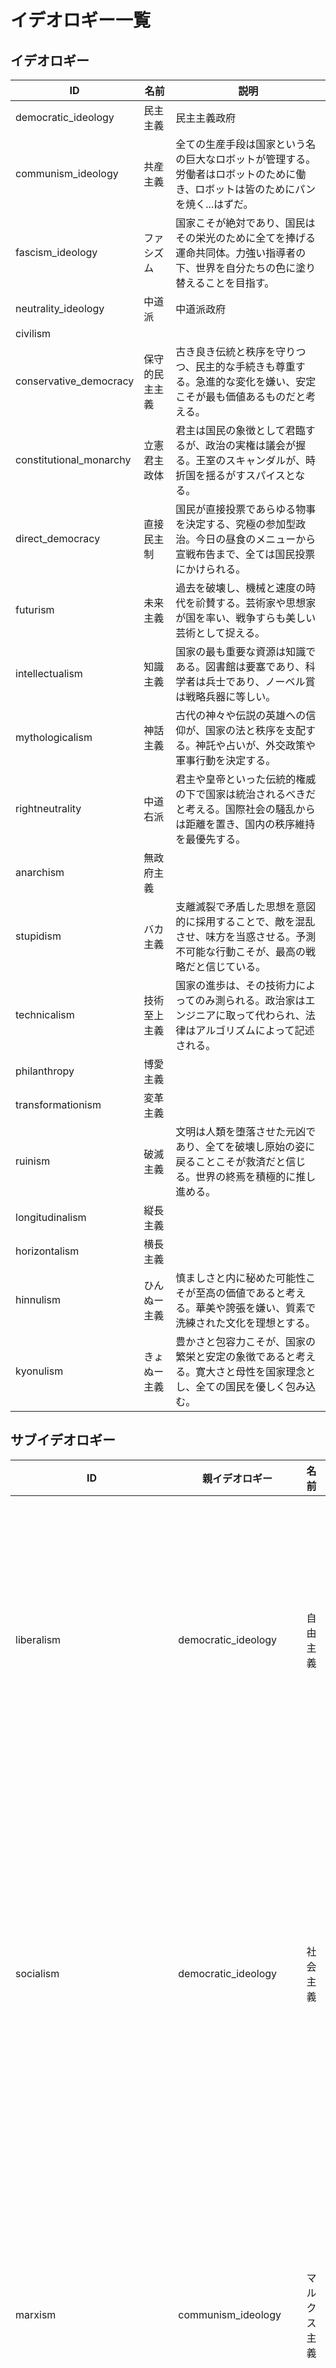 # イデオロギー一覧

## イデオロギー

| ID | 名前 | 説明 |
| --- | --- | --- |
| democratic_ideology | 民主主義 | 民主主義政府 |
| communism_ideology | 共産主義 | 全ての生産手段は国家という名の巨大なロボットが管理する。労働者はロボットのために働き、ロボットは皆のためにパンを焼く...はずだ。 |
| fascism_ideology | ファシズム | 国家こそが絶対であり、国民はその栄光のために全てを捧げる運命共同体。力強い指導者の下、世界を自分たちの色に塗り替えることを目指す。 |
| neutrality_ideology | 中道派 | 中道派政府 |
| civilism |  |  |
| conservative_democracy | 保守的民主主義 | 古き良き伝統と秩序を守りつつ、民主的な手続きも尊重する。急進的な変化を嫌い、安定こそが最も価値あるものだと考える。 |
| constitutional_monarchy | 立憲君主政体 | 君主は国民の象徴として君臨するが、政治の実権は議会が握る。王室のスキャンダルが、時折国を揺るがすスパイスとなる。 |
| direct_democracy | 直接民主制 | 国民が直接投票であらゆる物事を決定する、究極の参加型政治。今日の昼食のメニューから宣戦布告まで、全ては国民投票にかけられる。 |
| futurism | 未来主義 | 過去を破壊し、機械と速度の時代を祄賛する。芸術家や思想家が国を率い、戦争すらも美しい芸術として捉える。 |
| intellectualism | 知識主義 | 国家の最も重要な資源は知識である。図書館は要塞であり、科学者は兵士であり、ノーベル賞は戦略兵器に等しい。 |
| mythologicalism | 神話主義 | 古代の神々や伝説の英雄への信仰が、国家の法と秩序を支配する。神託や占いが、外交政策や軍事行動を決定する。 |
| rightneutrality | 中道右派 | 君主や皇帝といった伝統的権威の下で国家は統治されるべきだと考える。国際社会の騒乱からは距離を置き、国内の秩序維持を最優先する。 |
| anarchism | 無政府主義 |  |
| stupidism | バカ主義 | 支離滅裂で矛盾した思想を意図的に採用することで、敵を混乱させ、味方を当惑させる。予測不可能な行動こそが、最高の戦略だと信じている。 |
| technicalism | 技術至上主義 | 国家の進歩は、その技術力によってのみ測られる。政治家はエンジニアに取って代わられ、法律はアルゴリズムによって記述される。 |
| philanthropy | 博愛主義 |  |
| transformationism | 変革主義 |  |
| ruinism | 破滅主義 | 文明は人類を堕落させた元凶であり、全てを破壊し原始の姿に戻ることこそが救済だと信じる。世界の終焉を積極的に推し進める。 |
| longitudinalism | 縦長主義 |  |
| horizontalism | 横長主義 |  |
| hinnulism | ひんぬー主義 | 慎ましさと内に秘めた可能性こそが至高の価値であると考える。華美や誇張を嫌い、質素で洗練された文化を理想とする。 |
| kyonulism | きょぬー主義 | 豊かさと包容力こそが、国家の繁栄と安定の象徴であると考える。寛大さと母性を国家理念とし、全ての国民を優しく包み込む。 |

## サブイデオロギー

| ID | 親イデオロギー | 名前 | 説明 |
| --- | --- | --- | --- |
| liberalism | democratic_ideology | 自由主義 | 個人の選択が神聖視され、国家は最高のオンラインショッピングモールを目指す。 |
| socialism | democratic_ideology | 社会主義 | 全員の富を平等に分かち合うが、誰かがこっそりパイを独り占めしていないか常にお互いを監視している。 |
| marxism | communism_ideology | マルクス主義 | 資本家を追い出せば理想郷が訪れると信じ、毎日理論書を読みながら革命の夢を見る。 |
| anarchist_communism | communism_ideology |  |  |
| leninism | communism_ideology | レーニン主義 | 少数のエリート前衛党が大衆を導き、世界革命という壮大なゴールを目指す。 |
| stalinism | communism_ideology | スターリン主義 | 偉大なる指導者が全てを決定し、逆らう者はシベリアの果てで熊と語り合うことになる。 |
| nazism | fascism_ideology | ナチズム | 特定の民族の優越性を信じ、世界から多様性を消し去ろうとする過激な思想。 |
| fascism_ideology | fascism_ideology | ファシズム | 国家こそが絶対であり、国民はその栄光のために全てを捧げる運命共同体。力強い指導者の下、世界を自分たちの色に塗り替えることを目指す。 |
| gen_nazism | fascism_ideology |  |  |
| falangism | fascism_ideology | ファランジズム | 神と国家への忠誠を誓い、伝統的な価値観で社会を統一しようとする。 |
| rexism | fascism_ideology | レクシズム | カリスマ的な指導者と宗教的権威を融合させ、国家を一つの家族のようにまとめようとする。 |
| coastisim | fascism_ideology | 海岸主義 | 海岸主義は、国土の大半が海岸であるチリにおける、更に海岸を獲得すべきとする積極的拡大主義の一種である。 |
| oligarchism | neutrality_ideology | 寡頭制 | 国の富と権力を握る一握りのエリートたちが、自分たちの利益のために国を運営する。 |
| moderatism | neutrality_ideology | 穏健主義 | 何事もほどほどが一番と考え、過激な変化を避けて現状維持を目指す。 |
| centrism | neutrality_ideology | 専制未来主義 |  |
| boarderisum | neutrality_ideology | 長国境主義 | 長国境主義は、国土が長く面積に比して国境線が長いチリにおける、更に国境線を長くし世界に広く存在を知らしめようとする思想である。 |
| urban_civicism | civilism | 都市市民主義 | 高層ビルとネオンサインこそが文明の証であり、国の発展は都市の発展と同一だと考える。 |
| peasantism | civilism | 農民主義 | 大地こそが全ての力の源泉であり、農民の汗と土の匂いが国家の魂だと信じる。 |
| comp_civilism | civilism | 山民主義 | 都市の技術と農村の魂を融合させ、究極のハイブリッド国家を目指す。 |
| Conservatism | conservative_democracy | 保守主義 | 変化とはすなわち腐敗の始まりであり、先祖から受け継いだものを守り抜くことが使命である。 |
| constitutional_royal_government | constitutional_monarchy | 立憲王政 | 国王は国民の父として敬愛され、その権威が国家の安定を支える。 |
| constitutional_emperor | constitutional_monarchy | 立憲帝政 | 皇帝の神聖な血統が国家の正当性の源泉であり、その存在が国民を一つにまとめる。 |
| our_own_gov | direct_democracy | 直接民主制 |  |
| despotism | futurism |  |  |
| paradise | futurism | 楽園指向主義 | 全ての労働は機械に任せ、人間は芸術と快楽を追求することに専念する理想郷。 |
| knowledge_intensiveism | intellectualism | 知識集約主義 | 国家の全ての力を研究開発に注ぎ込み、究極のテクノロジーを手に入れようとする。 |
| knowledge_decentralization | intellectualism | 知識分散主義 | 知識は独占されるべきでなく、全ての国民がアクセスできることで国家は強くなると信じる。 |
| knowledge_enlightenment | intellectualism | 知識啓蒙主義 | 無知こそが悪の根源であり、教育と啓蒙活動によって世界をより良い場所へと導こうとする。 |
| greek_mythology | mythologicalism | ギリシア神話 |  |
| shinto | mythologicalism | 神道 |  |
| islam | mythologicalism | イスラム主義 |  |
| egyptian_mythology | mythologicalism | エジプト神話 |  |
| cthulhu_mythology | mythologicalism | クトゥルフ神話 |  |
| buddhism | mythologicalism | 仏教 |  |
| animism | mythologicalism | 原始宗教 |  |
| Christianity | mythologicalism | キリスト教 |  |
| heathenism | mythologicalism | 邪教 |  |
| new_religions | mythologicalism | 新興宗教 |  |
| confucianism | mythologicalism | 儒教 |  |
| Judaism | mythologicalism | ユダヤ教 |  |
| Hinduism | mythologicalism | ヒンドゥー教 |  |
| Zoroastrianism | mythologicalism | ゾロアスター教 |  |
| manichaeism | mythologicalism | マニ教 |  |
| kamuy | mythologicalism | カムイ信仰 |  |
| Vodou | mythologicalism | ブードゥー教 |  |
| shogunate | rightneutrality | 将軍派 |  |
| Empires | rightneutrality |  |  |
| Kingdom | rightneutrality |  |  |
| anti_revisionism | anarchism | 反自由主義 |  |
| anarchism | anarchism | 無政府主義 |  |
| Anarcho_syndicalism | anarchism |  |  |
| communism_democracy | stupidism | 共産民主主義 |  |
| neoliberalism | stupidism | 新自由主義 |  |
| eroticism | stupidism | 性愛主義 |  |
| anthropocentrism | stupidism | 人間中心主義 |  |
| exclusionism | stupidism | 排他主義 |  |
| basictechnicalism | technicalism | 技術至上主義 |  |
| hightechnicalism | technicalism | ハイテク技術至上主義 |  |
| lowtechnicalism | technicalism | ローテク技術至上主義 |  |
| neutrality_democracy | philanthropy | 中立的民主主義 |  |
| philanthropy | philanthropy | 博愛主義 |  |
| passive_pacifism | philanthropy | 受動的平和主義 |  |
| non_resistance | philanthropy |  |  |
| absolute_pacifism | philanthropy | 絶対的平和主義 |  |
| accelerationism | transformationism | 加速主義 |  |
| artisticism | transformationism | 芸術主義 |  |
| eradicationism | ruinism | 根絶主義 |  |
| destructiveism | ruinism | 破壊主義 |  |
| primitivism | ruinism | 原始主義 |  |
| Anarcho_longitudinalism | longitudinalism |  |  |
| anti_horizontalism | longitudinalism | 反横長主義 |  |
| Anarcho_horizontalism | horizontalism |  |  |
| anti_longitudinalism | horizontalism | 反縦長主義 |  |
| absolutely_hinnuism | hinnulism | 絶対ひんぬー主義 | あらゆる豊満さを悪とみなし、その根絶を目指す過激派。 |
| manaitism | hinnulism | まな板主義 | 完全な平坦さこそが究極の美であり、国家の理想像であると考える。 |
| lolism | hinnulism | ろり主義 |  |
| syoujyism | hinnulism | 少女主義 |  |
| binuism | hinnulism | 微ぬー主義 |  |
| absolutely_kyonuism | kyonulism | 絶対きょぬー主義 | 大きければ大きいほど良いという思想に基づき、国家のあらゆるものを巨大化させようとする。 |
| bakunuism | kyonulism | ばくぬー主義 | 豊かさが持つ破壊的なまでの魅力を信奉し、他国をその魅力で圧倒しようとする。 |
| marshmallowism | kyonulism | ましゅまろ主義 |  |
| rocketism | kyonulism | ロケット主義 |  |
| loli_kyonuism | kyonulism | ロリきょぬー主義 |  |
| onesanism | kyonulism | おねーさん主義 |  |